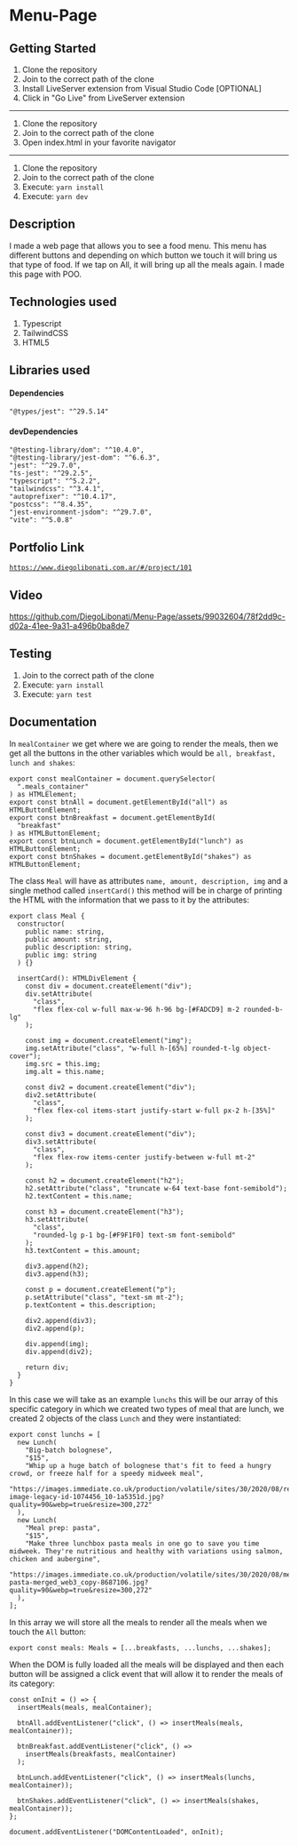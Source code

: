 # Menu-Page

## Getting Started

1. Clone the repository
2. Join to the correct path of the clone
3. Install LiveServer extension from Visual Studio Code [OPTIONAL]
4. Click in "Go Live" from LiveServer extension

---

1. Clone the repository
2. Join to the correct path of the clone
3. Open index.html in your favorite navigator

---

1. Clone the repository
2. Join to the correct path of the clone
3. Execute: `yarn install`
4. Execute: `yarn dev`

## Description

I made a web page that allows you to see a food menu. This menu has different buttons and depending on which button we touch it will bring us that type of food. If we tap on All, it will bring up all the meals again. I made this page with POO.

## Technologies used

1. Typescript
2. TailwindCSS
3. HTML5

## Libraries used

#### Dependencies

```
"@types/jest": "^29.5.14"
```

#### devDependencies

```
"@testing-library/dom": "^10.4.0",
"@testing-library/jest-dom": "^6.6.3",
"jest": "^29.7.0",
"ts-jest": "^29.2.5",
"typescript": "^5.2.2",
"tailwindcss": "^3.4.1",
"autoprefixer": "^10.4.17",
"postcss": "^8.4.35",
"jest-environment-jsdom": "^29.7.0",
"vite": "^5.0.8"
```

## Portfolio Link

[`https://www.diegolibonati.com.ar/#/project/101`](https://www.diegolibonati.com.ar/#/project/101)

## Video

https://github.com/DiegoLibonati/Menu-Page/assets/99032604/78f2dd9c-d02a-41ee-9a31-a496b0ba8de7

## Testing

1. Join to the correct path of the clone
2. Execute: `yarn install`
3. Execute: `yarn test`

## Documentation

In `mealContainer` we get where we are going to render the meals, then we get all the buttons in the other variables which would be `all, breakfast, lunch and shakes`:

```
export const mealContainer = document.querySelector(
  ".meals_container"
) as HTMLElement;
export const btnAll = document.getElementById("all") as HTMLButtonElement;
export const btnBreakfast = document.getElementById(
  "breakfast"
) as HTMLButtonElement;
export const btnLunch = document.getElementById("lunch") as HTMLButtonElement;
export const btnShakes = document.getElementById("shakes") as HTMLButtonElement;
```

The class `Meal` will have as attributes `name, amount, description, img` and a single method called `insertCard()` this method will be in charge of printing the HTML with the information that we pass to it by the attributes:

```
export class Meal {
  constructor(
    public name: string,
    public amount: string,
    public description: string,
    public img: string
  ) {}

  insertCard(): HTMLDivElement {
    const div = document.createElement("div");
    div.setAttribute(
      "class",
      "flex flex-col w-full max-w-96 h-96 bg-[#FADCD9] m-2 rounded-b-lg"
    );

    const img = document.createElement("img");
    img.setAttribute("class", "w-full h-[65%] rounded-t-lg object-cover");
    img.src = this.img;
    img.alt = this.name;

    const div2 = document.createElement("div");
    div2.setAttribute(
      "class",
      "flex flex-col items-start justify-start w-full px-2 h-[35%]"
    );

    const div3 = document.createElement("div");
    div3.setAttribute(
      "class",
      "flex flex-row items-center justify-between w-full mt-2"
    );

    const h2 = document.createElement("h2");
    h2.setAttribute("class", "truncate w-64 text-base font-semibold");
    h2.textContent = this.name;

    const h3 = document.createElement("h3");
    h3.setAttribute(
      "class",
      "rounded-lg p-1 bg-[#F9F1F0] text-sm font-semibold"
    );
    h3.textContent = this.amount;

    div3.append(h2);
    div3.append(h3);

    const p = document.createElement("p");
    p.setAttribute("class", "text-sm mt-2");
    p.textContent = this.description;

    div2.append(div3);
    div2.append(p);

    div.append(img);
    div.append(div2);

    return div;
  }
}
```

In this case we will take as an example `lunchs` this will be our array of this specific category in which we created two types of meal that are lunch, we created 2 objects of the class `Lunch` and they were instantiated:

```
export const lunchs = [
  new Lunch(
    "Big-batch bolognese",
    "$15",
    "Whip up a huge batch of bolognese that's fit to feed a hungry crowd, or freeze half for a speedy midweek meal",
    "https://images.immediate.co.uk/production/volatile/sites/30/2020/08/recipe-image-legacy-id-1074456_10-1a5351d.jpg?quality=90&webp=true&resize=300,272"
  ),
  new Lunch(
    "Meal prep: pasta",
    "$15",
    "Make three lunchbox pasta meals in one go to save you time midweek. They're nutritious and healthy with variations using salmon, chicken and aubergine",
    "https://images.immediate.co.uk/production/volatile/sites/30/2020/08/mealprep-pasta-merged_web3_copy-8687106.jpg?quality=90&webp=true&resize=300,272"
  ),
];
```

In this array we will store all the meals to render all the meals when we touch the `All` button:

```
export const meals: Meals = [...breakfasts, ...lunchs, ...shakes];
```

When the DOM is fully loaded all the meals will be displayed and then each button will be assigned a click event that will allow it to render the meals of its category:

```
const onInit = () => {
  insertMeals(meals, mealContainer);

  btnAll.addEventListener("click", () => insertMeals(meals, mealContainer));

  btnBreakfast.addEventListener("click", () =>
    insertMeals(breakfasts, mealContainer)
  );

  btnLunch.addEventListener("click", () => insertMeals(lunchs, mealContainer));

  btnShakes.addEventListener("click", () => insertMeals(shakes, mealContainer));
};

document.addEventListener("DOMContentLoaded", onInit);
```
